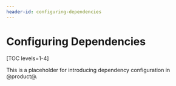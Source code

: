 ```yaml
---
header-id: configuring-dependencies
---
```


# Configuring Dependencies

[TOC levels=1-4]

This is a placeholder for introducing dependency configuration in @product@. 
